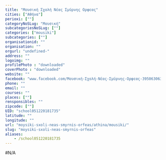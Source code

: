 ```yaml
---
title: "Μουσική Σχολή Νέας Σμύρνης Ορφεας"
cities: ["Αθήνα"]
perioxi: [""]
categoryNoSLug: "Μουσική"
subcategoriesNoSLug: [""]
categories: ["mousiki"]
subcategories: [""]
organisationid: ""
organisation: ""
orgurl: "undefined-"
address: ""
logoimg: ""
profilePhoto : "downloaded"
coverPhoto : "downloaded"
website: ""
facebook: "www.facebook.com/Μουσική-Σχολή-Νέας-Σμύρνης-Ορφεας-395063063984474/"
phone: ""
email: ""
courses: ""
places: [""]
rensponsibles: ""
zipcode: [""]
UID: "school051220181735"
latitude: ""
longitude: ""
url: "moysiki-sxoli-neas-smyrnis-orfeas/athina/mousiki/"
slug: "moysiki-sxoli-neas-smyrnis-orfeas"
aliases:
    - /school051220181735
---
```





#N/A